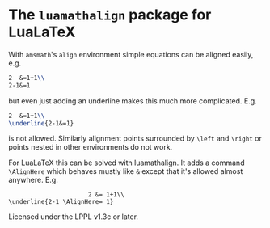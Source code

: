# The `luamathalign` package for LuaLaTeX

With `amsmath`'s `align` environment simple equations can be aligned easily, e.g.

```tex
2  &=1+1\\
2-1&=1
```

but even just adding an underline makes this much more complicated. E.g.

```tex
2  &=1+1\\
\underline{2-1&=1}
```

is not allowed. Similarly alignment points surrounded by `\left` and `\right`
or points nested in other environments do not work.

For LuaLaTeX this can be solved with luamathalign. It adds a command `\AlignHere`
which behaves mustly like `&` except that it's allowed almost anywhere. E.g.

```
                      2 &= 1+1\\
\underline{2-1 \AlignHere= 1}
```


Licensed under the LPPL v1.3c or later.
